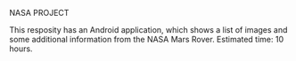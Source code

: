 NASA PROJECT

This resposity has an Android application, which shows a list of images and some additional information from the NASA Mars Rover.
Estimated time: 10 hours.
